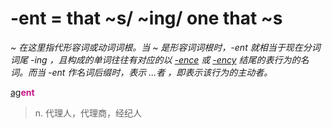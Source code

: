 # -ent = that ~s/ ~ing/ one that ~s

*~ 在这里指代形容词或动词词根。当 ~ 是形容词词根时，-ent 就相当于现在分词词尾 -ing ，且构成的单词往往有对应的以 [-ence](-ence.md) 或 [-ency](-ence.md) 结尾的表行为的名词。而当 -ent 作名词后缀时，表示 ...者 ，即表示该行为的主动者。*

[ag](_ag_.md)<b style="color: #C71585;">ent</b>
> n. 代理人，代理商，经纪人